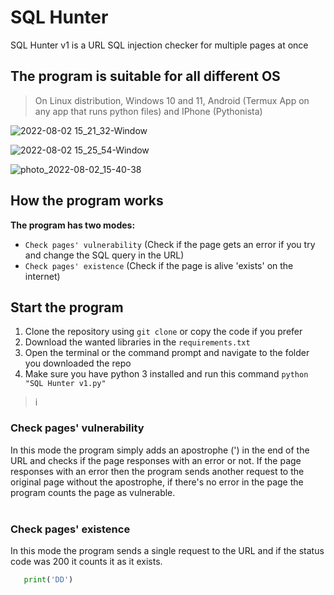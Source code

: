 # SQL Hunter
SQL Hunter v1 is a URL SQL injection checker for multiple pages at once

<h2> The program is suitable for all different OS</h2>

> On Linux distribution, Windows 10 and 11, Android (Termux App on any app that runs python files) and IPhone (Pythonista)

![2022-08-02 15_21_32-Window](https://user-images.githubusercontent.com/58238467/182385361-f9326062-0ded-4bd9-9b23-a4905b5b4f7c.png)

![2022-08-02 15_25_54-Window](https://user-images.githubusercontent.com/58238467/182386333-bbb86799-f8a7-4115-8759-4e0bf304e753.png)

![photo_2022-08-02_15-40-38](https://user-images.githubusercontent.com/58238467/182389347-69c5795f-566b-4c58-83d8-e1bd3da047c2.jpg)

<h2> How the program works</h2>

**The program has two modes:**


- `Check pages' vulnerability` (Check if the page gets an error if you try and change the SQL query in the URL)
- `Check pages' existence`     (Check if the page is alive 'exists' on the internet)


## Start the program
1. Clone the repository using `git clone` or copy the code if you prefer
2. Download the wanted libraries in the `requirements.txt`
3. Open the terminal or the command prompt and navigate to the folder you downloaded the repo
4. Make sure you have python 3 installed and run this command `python "SQL Hunter v1.py"`
> i

<h3> Check pages' vulnerability </h3>
In this mode the program simply adds an apostrophe (') in the end of the URL and checks if the page responses with an error or not. If the page responses with an error then the program sends another request to the original page without the apostrophe, if there's no error in the page the program counts the page as vulnerable.
<br>
<br>
<h3> Check pages' existence </h3>
In this mode the program sends a single request to the URL and if the status code was 200 it counts it as it exists.
<br>

```python
   print('DD')
```
